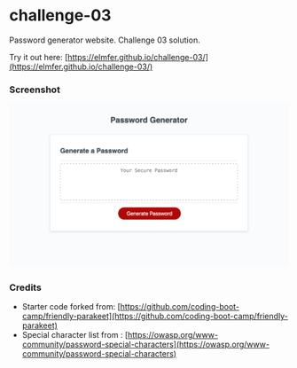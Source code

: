 # challenge-03
Password generator website. Challenge 03 solution.

Try it out here: [https://elmfer.github.io/challenge-03/](https://elmfer.github.io/challenge-03/)

### Screenshot
![Screenshot](screenshot.png)

### Credits
* Starter code forked from: [https://github.com/coding-boot-camp/friendly-parakeet](https://github.com/coding-boot-camp/friendly-parakeet)
* Special character list from : [https://owasp.org/www-community/password-special-characters](https://owasp.org/www-community/password-special-characters)